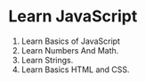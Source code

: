 # Learn JavaScript

1. Learn Basics of JavaScript
2. Learn Numbers And Math.
3. Learn Strings.
4. Learn Basics HTML and CSS.
